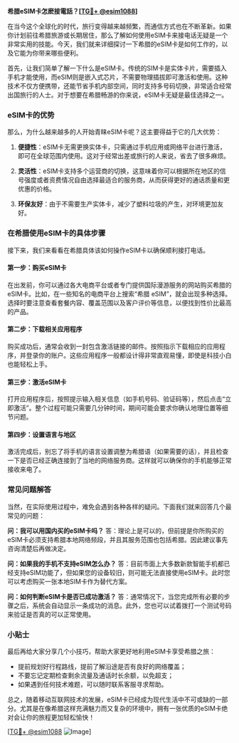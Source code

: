 **希腊eSIM卡怎麽接電話？[[TG💪+ @esim1088](https://t.me/s/esim1088)]**

在当今这个全球化的时代，旅行变得越来越频繁，而通信方式也在不断革新。如果你计划前往希腊旅游或长期居住，那么了解如何使用eSIM卡来接电话无疑是一个非常实用的技能。今天，我们就来详细探讨一下希腊的eSIM卡是如何工作的，以及它能为你带来哪些便利。

首先，让我们简单了解一下什么是eSIM卡。传统的SIM卡是实体卡片，需要插入手机才能使用，而eSIM则是嵌入式芯片，不需要物理插拔即可激活和使用。这种技术不仅方便携带，还能节省手机内部空间，同时支持多号码切换，非常适合经常出国旅行的人士。对于想要在希腊畅游的你来说，eSIM卡无疑是最佳选择之一。

### eSIM卡的优势

那么，为什么越来越多的人开始青睐eSIM卡呢？这主要得益于它的几大优势：

1. **便捷性**：eSIM卡无需更换实体卡，只需通过手机应用或网络平台进行激活，即可在全球范围内使用。这对于经常出差或旅行的人来说，省去了很多麻烦。
   
2. **灵活性**：eSIM卡支持多个运营商的切换，这意味着你可以根据所在地区的信号强度或者资费情况自由选择最适合的服务商，从而获得更好的通话质量和更优惠的价格。

3. **环保友好**：由于不需要生产实体卡，减少了塑料垃圾的产生，对环境更加友好。

### 在希腊使用eSIM卡的具体步骤

接下来，我们来看看在希腊具体该如何操作eSIM卡以确保顺利接打电话。

#### 第一步：购买eSIM卡

在出发前，你可以通过各大电商平台或者专门提供国际漫游服务的网站购买希腊的eSIM卡。比如，在一些知名的电商平台上搜索“希腊 eSIM”，就会出现多种选择。选择时要注意查看套餐内容、覆盖范围以及客户评价等信息，以便找到性价比最高的产品。

#### 第二步：下载相关应用程序

购买成功后，通常会收到一封包含激活链接的邮件。按照指示下载相应的应用程序，并登录你的账户。这些应用程序一般都设计得非常直观易懂，即使是科技小白也能轻松上手。

#### 第三步：激活eSIM卡

打开应用程序后，按照提示输入相关信息（如手机号码、验证码等），然后点击“立即激活”。整个过程可能只需要几分钟时间，期间可能会要求你确认地理位置等细节问题。

#### 第四步：设置语言与地区

激活完成后，别忘了将手机的语言设置调整为希腊语（如果需要的话），并且检查一下是否已经正确连接到了当地的网络服务商。这样就可以确保你的手机能够正常接收来电了。

### 常见问题解答

当然，在实际使用过程中，难免会遇到各种各样的疑问。下面我们就来回答几个最常见的问题：

**问：我可以用国内买的eSIM卡吗？**
答：理论上是可以的，但前提是你所购买的eSIM卡必须支持希腊本地网络频段，并且其服务范围也包括希腊。因此建议事先咨询清楚后再做决定。

**问：如果我的手机不支持eSIM怎么办？**
答：目前市面上大多数新款智能手机都已经支持eSIM功能了，但如果您的设备较旧，则可能无法直接使用eSIM卡。此时您可以考虑购买一张本地SIM卡作为替代方案。

**问：如何判断eSIM卡是否已成功激活？**
答：通常情况下，当您完成所有必要的步骤之后，系统会自动显示一条成功的消息。此外，您也可以试着拨打一个测试号码来验证是否真的可以正常使用。

### 小贴士

最后再给大家分享几个小技巧，帮助大家更好地利用eSIM卡享受希腊之旅：

- 提前规划好行程路线，提前了解沿途是否有良好的网络覆盖；
- 不要忘记定期检查剩余流量及通话时长余额，以免超支；
- 如果遇到任何技术难题，可以随时联系客服寻求帮助。

总之，随着移动互联网技术的发展，eSIM卡已经成为现代生活中不可或缺的一部分。尤其是在像希腊这样充满魅力而又复杂的环境中，拥有一张优质的eSIM卡绝对会让你的旅程更加轻松愉快！

[[TG💪+ @esim1088](https://t.me/s/esim1088) ![Image](https://i.postimg.cc/4NQfJmqS/Snipaste-2025-05-13-00-14-12.png)]